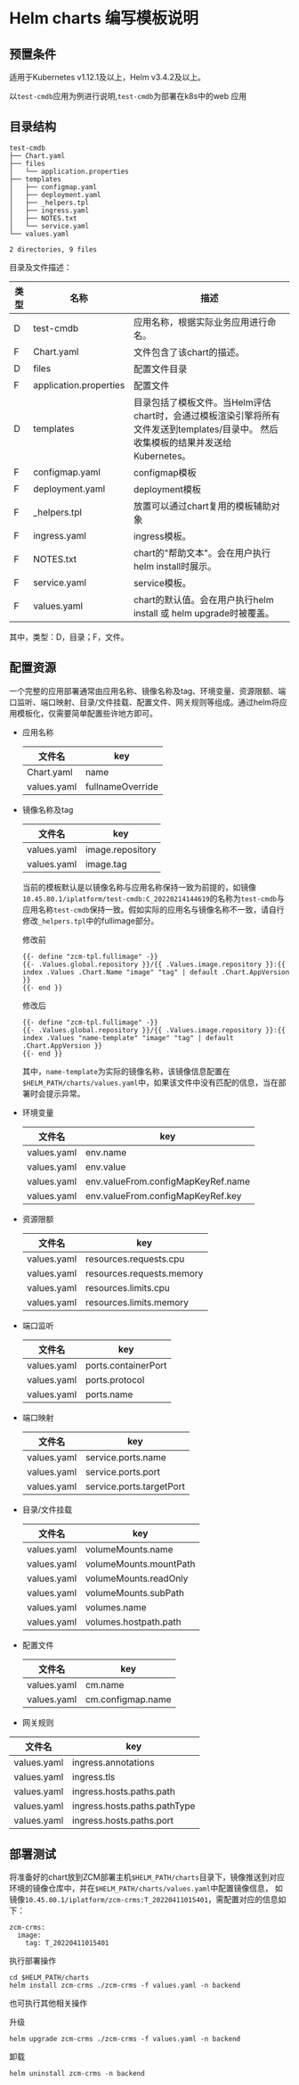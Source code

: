 # Helm charts 编写模板说明

## 预置条件

适用于Kubernetes v1.12.1及以上，Helm v3.4.2及以上。

以`test-cmdb`应用为例进行说明,`test-cmdb`为部署在k8s中的web 应用

## 目录结构
```
test-cmdb  
├── Chart.yaml  
├── files  
│   └── application.properties  
├── templates  
│   ├── configmap.yaml  
│   ├── deployment.yaml  
│   ├── _helpers.tpl  
│   ├── ingress.yaml  
│   ├── NOTES.txt  
│   └── service.yaml  
└── values.yaml  
​  
2 directories, 9 files
```
目录及文件描述：

| 类型 | 名称 | 描述 |
| ---- | ---- | ---- |
| D | test-cmdb | 应用名称，根据实际业务应用进行命名。 |
| F | Chart.yaml | 文件包含了该chart的描述。 |
| D | files | 配置文件目录 |
| F | application.properties | 配置文件 |
| D | templates | 目录包括了模板文件。当Helm评估chart时，会通过模板渲染引擎将所有文件发送到templates/目录中。 然后收集模板的结果并发送给Kubernetes。 |
| F | configmap.yaml | configmap模板 |
| F | deployment.yaml | deployment模板 |
| F | _helpers.tpl | 放置可以通过chart复用的模板辅助对象 |
| F | ingress.yaml | ingress模板。 |
| F | NOTES.txt | chart的"帮助文本"。会在用户执行helm install时展示。 |
| F | service.yaml | service模板。 |
| F | values.yaml | chart的默认值。会在用户执行helm install 或 helm upgrade时被覆盖。 |

其中，类型：D，目录；F，文件。

## 配置资源

一个完整的应用部署通常由应用名称、镜像名称及tag、环境变量、资源限额、端口监听、端口映射、目录/文件挂载、配置文件、网关规则等组成。通过helm将应用模板化，仅需要简单配置些许地方即可。

* 应用名称
    
    | 文件名 | key |
    | ---- | ---- |
    | Chart.yaml | name |
    | values.yaml | fullnameOverride |
    
* 镜像名称及tag
    
    | 文件名 | key |
    | ---- | ---- |
    | values.yaml | image.repository |
    | values.yaml | image.tag |
    
    当前的模板默认是以镜像名称与应用名称保持一致为前提的，如镜像`10.45.80.1/iplatform/test-cmdb:C_20220214144619`的名称为`test-cmdb`与应用名称`test-cmdb`保持一致。假如实际的应用名与镜像名称不一致，请自行修改`_helpers.tpl`中的fullimage部分。
    
    修改前
    ```
    {{- define "zcm-tpl.fullimage" -}}  
    {{- .Values.global.repository }}/{{ .Values.image.repository }}:{{ index .Values .Chart.Name "image" "tag" | default .Chart.AppVersion }}  
    {{- end }}
    ```
    修改后
    ```
    {{- define "zcm-tpl.fullimage" -}}  
    {{- .Values.global.repository }}/{{ .Values.image.repository }}:{{ index .Values "name-template" "image" "tag" | default .Chart.AppVersion }}  
    {{- end }}
    ```
    其中，`name-template`为实际的镜像名称，该镜像信息配置在`$HELM_PATH/charts/values.yaml`中，如果该文件中没有匹配的信息，当在部署时会提示异常。
    
* 环境变量
    
    | 文件名 | key |
    | ---- | ---- |
    | values.yaml | env.name |
    | values.yaml | env.value |
    | values.yaml | env.valueFrom.configMapKeyRef.name |
    | values.yaml | env.valueFrom.configMapKeyRef.key |
    
* 资源限额
    
    | 文件名 | key |
    | ---- | ---- |
    | values.yaml | resources.requests.cpu |
    | values.yaml | resources.requests.memory |
    | values.yaml | resources.limits.cpu |
    | values.yaml | resources.limits.memory |
    
* 端口监听
    
    | 文件名 | key |
    | ---- | ---- |
    | values.yaml | ports.containerPort |
    | values.yaml | ports.protocol |
    | values.yaml | ports.name |
    
* 端口映射
    
    | 文件名 | key |
    | ---- | ---- |
    | values.yaml | service.ports.name |
    | values.yaml | service.ports.port |
    | values.yaml | service.ports.targetPort |
    
* 目录/文件挂载
    
    | 文件名 | key |
    | ---- | ---- |
    | values.yaml | volumeMounts.name |
    | values.yaml | volumeMounts.mountPath |
    | values.yaml | volumeMounts.readOnly |
    | values.yaml | volumeMounts.subPath |
    | values.yaml | volumes.name |
    | values.yaml | volumes.hostpath.path |
    
* 配置文件
    
    | 文件名 | key |
    | ---- | ---- |
    | values.yaml | cm.name |
    | values.yaml | cm.configmap.name |
    
* 网关规则
    

| 文件名 | key |
| ---- | ---- |
| values.yaml | ingress.annotations |
| values.yaml | ingress.tls |
| values.yaml | ingress.hosts.paths.path |
| values.yaml | ingress.hosts.paths.pathType |
| values.yaml | ingress.hosts.paths.port |

## 部署测试

将准备好的chart放到ZCM部署主机`$HELM_PATH/charts`目录下，镜像推送到对应环境的镜像仓库中，并在`$HELM_PATH/charts/values.yaml`中配置镜像信息，
如镜像`10.45.80.1/iplatform/zcm-crms:T_20220411015401`，需配置对应的信息如下：
```
zcm-crms:  
  image:  
    tag: T_20220411015401
```
执行部署操作
```
cd $HELM_PATH/charts  
helm install zcm-crms ./zcm-crms -f values.yaml -n backend
```
也可执行其他相关操作

升级
```
helm upgrade zcm-crms ./zcm-crms -f values.yaml -n backend
```
卸载
```
helm uninstall zcm-crms -n backend
```
